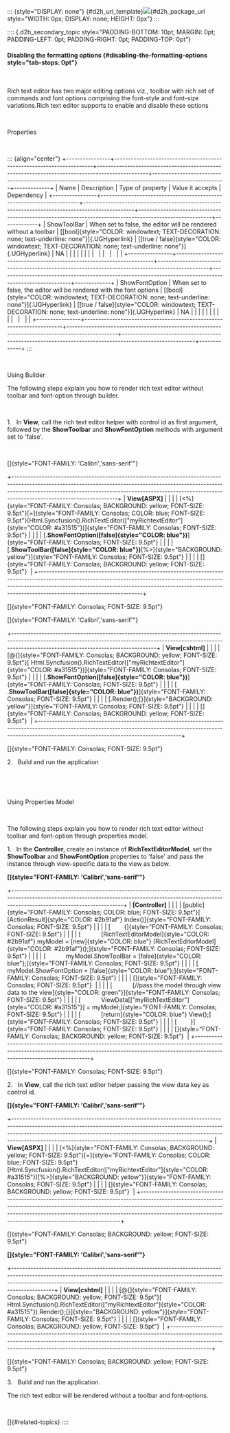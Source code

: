 ::: {style="DISPLAY: none"}
[](ms-xhelp:///?Id=d2h_url_template){#d2h_url_template}![](!package_url!){#d2h_package_url style="WIDTH: 0px; DISPLAY: none; HEIGHT: 0px"}
:::

:::: {.d2h_secondary_topic style="PADDING-BOTTOM: 10pt; MARGIN: 0pt; PADDING-LEFT: 0pt; PADDING-RIGHT: 0pt; PADDING-TOP: 0pt"}
#### Disabling the formatting options {#disabling-the-formatting-options style="tab-stops: 0pt"}

 

Rich text editor has two major editing options viz., toolbar with rich set of commands and font options comprising the font-style and font-size variations.Rich text editor supports to enable and disable these options

 

Properties

 

::: {align="center"}
+----------------+----------------------------------------------------------------------+------------------------------------------------------------------------------------------------+--------------------------------------------------------------------------------------------------------+-------------+
| Name           | Description                                                          | Type of property                                                                               | Value it accepts                                                                                       | Dependency  |
+----------------+----------------------------------------------------------------------+------------------------------------------------------------------------------------------------+--------------------------------------------------------------------------------------------------------+-------------+
| ShowToolBar    | When set to false, the editor will be rendered without a toolbar     | [[bool]{style="COLOR: windowtext; TEXT-DECORATION: none; text-underline: none"}]{.UGHyperlink} | [[true / false]{style="COLOR: windowtext; TEXT-DECORATION: none; text-underline: none"}]{.UGHyperlink} | NA          |
|                |                                                                      |                                                                                                |                                                                                                        |             |
|                |                                                                      |                                                                                                |                                                                                                        |             |
+----------------+----------------------------------------------------------------------+------------------------------------------------------------------------------------------------+--------------------------------------------------------------------------------------------------------+-------------+
| ShowFontOption | When set to false, the editor will be rendered with the font options | [[bool]{style="COLOR: windowtext; TEXT-DECORATION: none; text-underline: none"}]{.UGHyperlink} | [[true / false]{style="COLOR: windowtext; TEXT-DECORATION: none; text-underline: none"}]{.UGHyperlink} | NA          |
|                |                                                                      |                                                                                                |                                                                                                        |             |
|                |                                                                      |                                                                                                |                                                                                                        |             |
+----------------+----------------------------------------------------------------------+------------------------------------------------------------------------------------------------+--------------------------------------------------------------------------------------------------------+-------------+
:::

 

Using Builder

The following steps explain you how to render rich text editor without toolbar and font-option through builder.

 

1.   In **View**, call the rich text editor helper with control id as first argument, followed by the **ShowToolbar** and **ShowFontOption** methods with argument set to 'false'.

 

[]{style="FONT-FAMILY: 'Calibri','sans-serif'"} 

+--------------------------------------------------------------------------------------------------------------------------------------------------------------------------------------------------------------------------------------------------------------------------------+
| **View\[ASPX\]**                                                                                                                                                                                                                                                               |
|                                                                                                                                                                                                                                                                                |
| [\<%]{style="FONT-FAMILY: Consolas; BACKGROUND: yellow; FONT-SIZE: 9.5pt"}[=]{style="FONT-FAMILY: Consolas; COLOR: blue; FONT-SIZE: 9.5pt"}[Html.Syncfusion().RichTextEditor([\"myRichtextEditor\"]{style="COLOR: #a31515"})]{style="FONT-FAMILY: Consolas; FONT-SIZE: 9.5pt"} |
|                                                                                                                                                                                                                                                                                |
| [.**ShowFontOption([false]{style="COLOR: blue"})**]{style="FONT-FAMILY: Consolas; FONT-SIZE: 9.5pt"}                                                                                                                                                                           |
|                                                                                                                                                                                                                                                                                |
| [.**ShowToolBar([false]{style="COLOR: blue"})**[%\>]{style="BACKGROUND: yellow"}]{style="FONT-FAMILY: Consolas; FONT-SIZE: 9.5pt"}                                                                                                                                             |
|                                                                                                                                                                                                                                                                                |
| []{style="FONT-FAMILY: Consolas; BACKGROUND: yellow; FONT-SIZE: 9.5pt"}                                                                                                                                                                                                        |
+--------------------------------------------------------------------------------------------------------------------------------------------------------------------------------------------------------------------------------------------------------------------------------+

[]{style="FONT-FAMILY: Consolas; FONT-SIZE: 9.5pt"} 

[]{style="FONT-FAMILY: 'Calibri','sans-serif'"} 

+----------------------------------------------------------------------------------------------------------------------------------------------------------------------------------------------------------------+
| **View\[cshtml\]**                                                                                                                                                                                             |
|                                                                                                                                                                                                                |
| [\@{]{style="FONT-FAMILY: Consolas; BACKGROUND: yellow; FONT-SIZE: 9.5pt"}[ Html.Syncfusion().RichTextEditor([\"myRichtextEditor\"]{style="COLOR: #a31515"})]{style="FONT-FAMILY: Consolas; FONT-SIZE: 9.5pt"} |
|                                                                                                                                                                                                                |
| [.**ShowFontOption([false]{style="COLOR: blue"})**]{style="FONT-FAMILY: Consolas; FONT-SIZE: 9.5pt"}                                                                                                           |
|                                                                                                                                                                                                                |
| [       .**ShowToolBar([false]{style="COLOR: blue"})**]{style="FONT-FAMILY: Consolas; FONT-SIZE: 9.5pt"}                                                                                                       |
|                                                                                                                                                                                                                |
| [.Render();[}]{style="BACKGROUND: yellow"}]{style="FONT-FAMILY: Consolas; FONT-SIZE: 9.5pt"}                                                                                                                   |
|                                                                                                                                                                                                                |
| []{style="FONT-FAMILY: Consolas; BACKGROUND: yellow; FONT-SIZE: 9.5pt"}                                                                                                                                        |
+----------------------------------------------------------------------------------------------------------------------------------------------------------------------------------------------------------------+

[]{style="FONT-FAMILY: Consolas; FONT-SIZE: 9.5pt"} 

2.   Build and run the application

 

 

Using Properties Model

 

The following steps explain you how to render rich text editor without toolbar and font-option through properties model.

1.   In the **Controller**, create an instance of **RichTextEditorModel**, set the **ShowToolbar** and **ShowFontOption** properties to 'false' and pass the instance through view-specific data to the view as below.

**[]{style="FONT-FAMILY: 'Calibri','sans-serif'"}** 

+----------------------------------------------------------------------------------------------------------------------------------------------------------------------------------------------------+
| **\[Controller\]**                                                                                                                                                                                 |
|                                                                                                                                                                                                    |
| [public]{style="FONT-FAMILY: Consolas; COLOR: blue; FONT-SIZE: 9.5pt"}[ [ActionResult]{style="COLOR: #2b91af"} Index()]{style="FONT-FAMILY: Consolas; FONT-SIZE: 9.5pt"}                           |
|                                                                                                                                                                                                    |
| [        {]{style="FONT-FAMILY: Consolas; FONT-SIZE: 9.5pt"}                                                                                                                                       |
|                                                                                                                                                                                                    |
| [            [RichTextEditorModel]{style="COLOR: #2b91af"} myModel = [new]{style="COLOR: blue"} [RichTextEditorModel]{style="COLOR: #2b91af"}();]{style="FONT-FAMILY: Consolas; FONT-SIZE: 9.5pt"} |
|                                                                                                                                                                                                    |
| [            myModel.ShowToolBar = [false]{style="COLOR: blue"};]{style="FONT-FAMILY: Consolas; FONT-SIZE: 9.5pt"}                                                                                 |
|                                                                                                                                                                                                    |
| [            myModel.ShowFontOption = [false]{style="COLOR: blue"};]{style="FONT-FAMILY: Consolas; FONT-SIZE: 9.5pt"}                                                                              |
|                                                                                                                                                                                                    |
| []{style="FONT-FAMILY: Consolas; FONT-SIZE: 9.5pt"}                                                                                                                                                |
|                                                                                                                                                                                                    |
| [            [//pass the model through view data to the view]{style="COLOR: green"}]{style="FONT-FAMILY: Consolas; FONT-SIZE: 9.5pt"}                                                              |
|                                                                                                                                                                                                    |
| [            ViewData\[[\"myRichTextEditor\"]{style="COLOR: #a31515"}\] = myModel;]{style="FONT-FAMILY: Consolas; FONT-SIZE: 9.5pt"}                                                               |
|                                                                                                                                                                                                    |
| [            [return]{style="COLOR: blue"} View();]{style="FONT-FAMILY: Consolas; FONT-SIZE: 9.5pt"}                                                                                               |
|                                                                                                                                                                                                    |
| [        }]{style="FONT-FAMILY: Consolas; FONT-SIZE: 9.5pt"}                                                                                                                                       |
|                                                                                                                                                                                                    |
| []{style="FONT-FAMILY: Consolas; BACKGROUND: yellow; FONT-SIZE: 9.5pt"}                                                                                                                            |
+----------------------------------------------------------------------------------------------------------------------------------------------------------------------------------------------------+

[]{style="FONT-FAMILY: Consolas; FONT-SIZE: 9.5pt"} 

2.   In **View**, call the rich text editor helper passing the view data key as control id.

**[]{style="FONT-FAMILY: 'Calibri','sans-serif'"}** 

+-----------------------------------------------------------------------------------------------------------------------------------------------------------------------------------------------------------------------------------------------------------------------------------------------------------------+
| **View\[ASPX\]**                                                                                                                                                                                                                                                                                                |
|                                                                                                                                                                                                                                                                                                                 |
| [\<%]{style="FONT-FAMILY: Consolas; BACKGROUND: yellow; FONT-SIZE: 9.5pt"}[=]{style="FONT-FAMILY: Consolas; COLOR: blue; FONT-SIZE: 9.5pt"}[Html.Syncfusion().RichTextEditor([\"myRichtextEditor\"]{style="COLOR: #a31515"})[%\>]{style="BACKGROUND: yellow"}]{style="FONT-FAMILY: Consolas; FONT-SIZE: 9.5pt"} |
|                                                                                                                                                                                                                                                                                                                 |
| []{style="FONT-FAMILY: Consolas; BACKGROUND: yellow; FONT-SIZE: 9.5pt"}                                                                                                                                                                                                                                         |
+-----------------------------------------------------------------------------------------------------------------------------------------------------------------------------------------------------------------------------------------------------------------------------------------------------------------+

[]{style="FONT-FAMILY: Consolas; BACKGROUND: yellow; FONT-SIZE: 9.5pt"} 

**[]{style="FONT-FAMILY: 'Calibri','sans-serif'"}** 

+---------------------------------------------------------------------------------------------------------------------------------------------------------------------------------------------------------------------------------------------------------+
| **View\[cshtml\]**                                                                                                                                                                                                                                      |
|                                                                                                                                                                                                                                                         |
| [\@{]{style="FONT-FAMILY: Consolas; BACKGROUND: yellow; FONT-SIZE: 9.5pt"}[ Html.Syncfusion().RichTextEditor([\"myRichtextEditor\"]{style="COLOR: #a31515"}).Render();[}]{style="BACKGROUND: yellow"}]{style="FONT-FAMILY: Consolas; FONT-SIZE: 9.5pt"} |
|                                                                                                                                                                                                                                                         |
| []{style="FONT-FAMILY: Consolas; BACKGROUND: yellow; FONT-SIZE: 9.5pt"}                                                                                                                                                                                 |
+---------------------------------------------------------------------------------------------------------------------------------------------------------------------------------------------------------------------------------------------------------+

[]{style="FONT-FAMILY: Consolas; BACKGROUND: yellow; FONT-SIZE: 9.5pt"} 

3.   Build and run the application.

The rich text editor will be rendered without a toolbar and font-options.

 

[]{#related-topics}
::::
